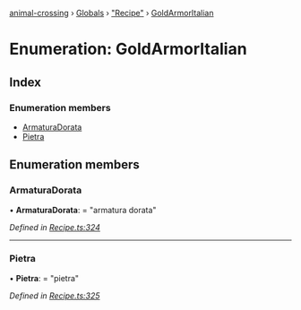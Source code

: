 [animal-crossing](../README.md) › [Globals](../globals.md) › ["Recipe"](../modules/_recipe_.md) › [GoldArmorItalian](_recipe_.goldarmoritalian.md)

# Enumeration: GoldArmorItalian

## Index

### Enumeration members

* [ArmaturaDorata](_recipe_.goldarmoritalian.md#armaturadorata)
* [Pietra](_recipe_.goldarmoritalian.md#pietra)

## Enumeration members

###  ArmaturaDorata

• **ArmaturaDorata**: = "armatura dorata"

*Defined in [Recipe.ts:324](https://github.com/Norviah/animal-crossing/blob/738a792/module/types/Recipe.ts#L324)*

___

###  Pietra

• **Pietra**: = "pietra"

*Defined in [Recipe.ts:325](https://github.com/Norviah/animal-crossing/blob/738a792/module/types/Recipe.ts#L325)*

